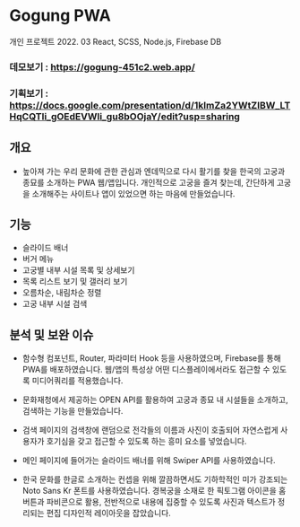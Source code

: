 # Gogung PWA
개인 프로젝트
2022. 03
React, SCSS, Node.js, Firebase DB

### 데모보기	: https://gogung-451c2.web.app/
### 기획보기	: https://docs.google.com/presentation/d/1kImZa2YWtZlBW_LTHqCQTli_gOEdEVWli_gu8bOOjaY/edit?usp=sharing


## 개요
*	높아져 가는 우리 문화에 관한 관심과 엔데믹으로 다시 활기를 찾을 한국의 고궁과 종묘를 소개하는 PWA 웹/앱입니다. 개인적으로 고궁을 즐겨 찾는데, 간단하게 고궁을 소개해주는 사이트나 앱이 있었으면 하는 마음에 만들었습니다.

## 기능
*	슬라이드 배너
*	버거 메뉴
*	고궁별 내부 시설 목록 및 상세보기
*	목록 리스트 보기 및 갤러리 보기
*	오름차순, 내림차순 정렬
* 고궁 내부 시설 검색

## 분석 및 보완 이슈
*	함수형 컴포넌트, Router, 파라미터 Hook 등을 사용하였으며, Firebase를 통해 PWA를 배포하였습니다. 웹/앱의 특성상 어떤 디스플레이에서라도 접근할 수 있도록 미디어쿼리를 적용했습니다.

* 문화재청에서 제공하는 OPEN API를 활용하여 고궁과 종묘 내 시설들을 소개하고, 검색하는 기능을 만들었습니다.

*	검색 페이지의 검색창에 랜덤으로 전각들의 이름과 사진이 호출되어 자연스럽게 사용자가 호기심을 갖고 접근할 수 있도록 하는 흥미 요소를 넣었습니다. 

*	메인 페이지에 들어가는 슬라이드 배너를 위해 Swiper API를 사용하였습니다.

*	한국 문화를 한글로 소개하는 컨셉을 위해 깔끔하면서도 기하학적인 미가 강조되는 Noto Sans Kr 폰트를 사용하였습니다. 경복궁을 소재로 한 픽토그램 아이콘을 홈버튼과 파비콘으로 활용, 전반적으로 내용에 집중할 수 있도록 사진과 텍스트가 정리되는 편집 디자인적 레이아웃을 잡았습니다.

